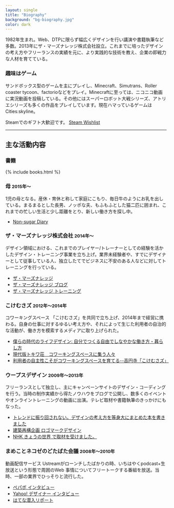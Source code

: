 ```yaml
---
layout: single
title: "Biography"
background: "bg-biography.jpg" 
color: dark
---
```


1982年生まれ。Web、DTPに限らず幅広くデザインを行い講演や書籍執筆など多数。2013年にザ・マーズナレッジ株式会社設立。これまでに培ったデザインの考え方やフリーランスの実績を元に、より実践的な技術を教え、企業の即戦力な人材を育てている。

### 趣味はゲーム

サンドボックス型のゲームを主にプレイし、Minecraft、Simutrans、Roller coaster tycoon、factorioなどをプレイ。Minecraftに至っては、ニコニコ動画に実況動画を投稿している。その他にはスーパーロボット大戦シリーズ、アトリエシリーズも多くの作品をプレイしています。現在ハマっているゲームはCities:skyline。

Steamでのギフト大歓迎です。
[Steam Wishlist](http://steamcommunity.com/id/migy-craft/wishlist/)

---

## 主な活動内容

### <i class="fa fa-book"></i> 書籍
{% include books.html %}

### <i class="fa fa-birthday-cake"></i> 母 <small>2015年〜</small>
1児の母となる。産休・育休と称して家庭にこもり、毎日牛のようにお乳を出している。まるまるとした長男、ノッポな夫、もふもふとした猫二匹に囲まれ、これまでの忙しい生活と少し距離をとり、新しい働き方を探し中。

* [Non-sugar Diary](http://nonsugar-diary.tumblr.com/)

### <i class="fa fa-spinner"></i> ザ・マーズナレッジ株式会社 <small>2014年〜</small>
デザイン領域における、これまでのプレイヤー/トレーナーとしての経験を活かしたデザイン・トレーニング事業を立ち上げ。業界未経験者や、すでにデザイナーとして従事している人、独立したてでビジネスに不安のある人などに対してトレーニングを行っている。

* [ザ・マーズナレッジ](http://themarsknowledge.com/)
* [ザ・マーズナレッジ ブログ](http://themarsknowledge.com/blog)
* [ザ・マーズナレッジ トレーニング](http://themarsknowledge.com/training)

### <i class="fa fa-home"></i> こけむさズ <small>2012年〜2014年</small>
コワーキングスペース 「こけむさズ」を共同で立ち上げ、2014年まで経営に携わる。自身の仕事に対するゆるい考え方や、それによって生じた利用者の自治的な活動が、働き方を模索するメディアに取り上げられた。

* [僕らの時代のライフデザイン: 自分でつくる自由でしなやかな働き方・暮らし方](https://books.google.co.jp/books?id=xEu2AgAAQBAJ&pg=PT65&lpg=PT65&dq=%E3%81%93%E3%81%91%E3%82%80%E3%81%95%E3%82%BA&source=bl&ots=-ESIPBHBPW&sig=8SHGozPRJCnTNn-dF6kjZ0B0tw4&hl=en&sa=X&ved=0ahUKEwjik4uUs_PLAhVhYqYKHbzhCg84HhDoAQg8MAQ#v=onepage&q=%E3%81%93%E3%81%91%E3%82%80%E3%81%95%E3%82%BA&f=false)
* [現代版トキワ荘　コワーキングスペースに集う人々](http://style.nikkei.com/article/DGXBZO64313190Z11C13A2WZ8000?channel=DF130120166040&style=1)
* [利用者の自主性こそがコワーキングスペースを育てる--高円寺「こけむさズ」](http://japan.cnet.com/sp/coworking/35026893/)

### <i class="fa fa-paint-brush"></i> ウープスデザイン <small>2009年〜2013年</small>
フリーランスとして独立し、主にキャンペーンサイトのデザイン・コーディングを行う。当時の制作実績から得たノウハウをブログで公開し、数多くのイベントやオンライントレーニングの動画に出演。テレビ取材や書籍執筆のきっかけにもなった。

* [トレンドに振り回されない。デザインの考え方を等身大にまとめた本を書きました](http://blog.woopsdez.jp/archives/2921)
* [建築再構企画 ロゴマークデザイン](http://blog.woopsdez.jp/archives/2747)
* [NHK きょうの世界 で取材を受けました。](http://blog.woopsdez.jp/archives/954)

### <i class="fa fa-headphones"></i> まめことネコゼのどたばた会議 <small>2008年〜2010年</small>
動画配信サービス Ustreamがローンチしたばかりの時、いちはやくpodcast+生放送という形態で周囲のWeb
事情についてフリートークする番組を放送。当時、一部の業界でひっそりと流行した。

* [ペパボ インタビュー](http://blog.livedoor.jp/dotabatakaigi/archives/1282443.html)
* [Yahoo! デザイナー インタビュー](http://blog.livedoor.jp/dotabatakaigi/archives/977928.html)
* [はてな潜入リポート](http://blog.livedoor.jp/dotabatakaigi/archives/642326.html)
